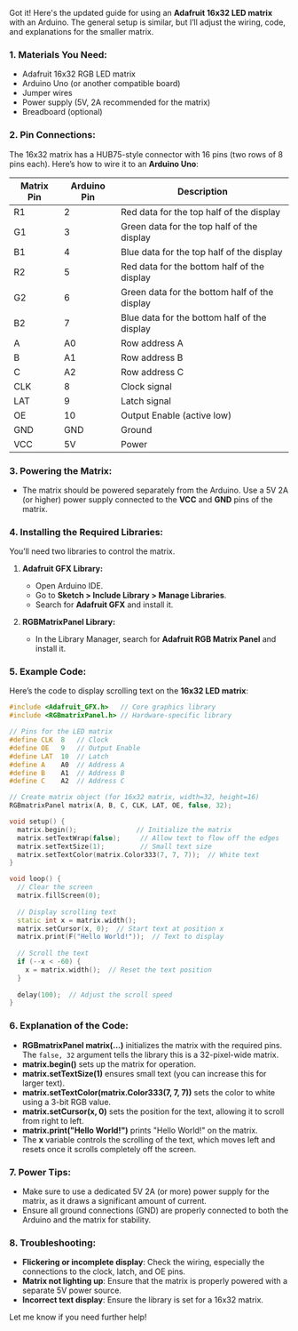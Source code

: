 Got it! Here's the updated guide for using an **Adafruit 16x32 LED matrix** with an Arduino. The general setup is similar, but I’ll adjust the wiring, code, and explanations for the smaller matrix.

### 1. **Materials You Need:**
- Adafruit 16x32 RGB LED matrix
- Arduino Uno (or another compatible board)
- Jumper wires
- Power supply (5V, 2A recommended for the matrix)
- Breadboard (optional)

### 2. **Pin Connections:**

The 16x32 matrix has a HUB75-style connector with 16 pins (two rows of 8 pins each). Here’s how to wire it to an **Arduino Uno**:

| Matrix Pin | Arduino Pin | Description |
|------------|-------------|-------------|
| R1         | 2           | Red data for the top half of the display |
| G1         | 3           | Green data for the top half of the display |
| B1         | 4           | Blue data for the top half of the display |
| R2         | 5           | Red data for the bottom half of the display |
| G2         | 6           | Green data for the bottom half of the display |
| B2         | 7           | Blue data for the bottom half of the display |
| A          | A0          | Row address A |
| B          | A1          | Row address B |
| C          | A2          | Row address C |
| CLK        | 8           | Clock signal |
| LAT        | 9           | Latch signal |
| OE         | 10          | Output Enable (active low) |
| GND        | GND         | Ground |
| VCC        | 5V          | Power |

### 3. **Powering the Matrix:**
- The matrix should be powered separately from the Arduino. Use a 5V 2A (or higher) power supply connected to the **VCC** and **GND** pins of the matrix.

### 4. **Installing the Required Libraries:**
You’ll need two libraries to control the matrix.

1. **Adafruit GFX Library:**
   - Open Arduino IDE.
   - Go to **Sketch > Include Library > Manage Libraries**.
   - Search for **Adafruit GFX** and install it.

2. **RGBMatrixPanel Library:**
   - In the Library Manager, search for **Adafruit RGB Matrix Panel** and install it.

### 5. **Example Code:**

Here’s the code to display scrolling text on the **16x32 LED matrix**:

```cpp
#include <Adafruit_GFX.h>   // Core graphics library
#include <RGBmatrixPanel.h> // Hardware-specific library

// Pins for the LED matrix
#define CLK  8   // Clock
#define OE   9   // Output Enable
#define LAT  10  // Latch
#define A    A0  // Address A
#define B    A1  // Address B
#define C    A2  // Address C

// Create matrix object (for 16x32 matrix, width=32, height=16)
RGBmatrixPanel matrix(A, B, C, CLK, LAT, OE, false, 32);

void setup() {
  matrix.begin();               // Initialize the matrix
  matrix.setTextWrap(false);     // Allow text to flow off the edges
  matrix.setTextSize(1);         // Small text size
  matrix.setTextColor(matrix.Color333(7, 7, 7));  // White text
}

void loop() {
  // Clear the screen
  matrix.fillScreen(0);
  
  // Display scrolling text
  static int x = matrix.width();
  matrix.setCursor(x, 0);  // Start text at position x
  matrix.print(F("Hello World!"));  // Text to display
  
  // Scroll the text
  if (--x < -60) {
    x = matrix.width();  // Reset the text position
  }
  
  delay(100);  // Adjust the scroll speed
}
```

### 6. **Explanation of the Code:**
- **RGBmatrixPanel matrix(…)** initializes the matrix with the required pins. The `false, 32` argument tells the library this is a 32-pixel-wide matrix.
- **matrix.begin()** sets up the matrix for operation.
- **matrix.setTextSize(1)** ensures small text (you can increase this for larger text).
- **matrix.setTextColor(matrix.Color333(7, 7, 7))** sets the color to white using a 3-bit RGB value.
- **matrix.setCursor(x, 0)** sets the position for the text, allowing it to scroll from right to left.
- **matrix.print("Hello World!")** prints "Hello World!" on the matrix.
- The **x** variable controls the scrolling of the text, which moves left and resets once it scrolls completely off the screen.

### 7. **Power Tips:**
- Make sure to use a dedicated 5V 2A (or more) power supply for the matrix, as it draws a significant amount of current.
- Ensure all ground connections (GND) are properly connected to both the Arduino and the matrix for stability.

### 8. **Troubleshooting:**
- **Flickering or incomplete display**: Check the wiring, especially the connections to the clock, latch, and OE pins.
- **Matrix not lighting up**: Ensure that the matrix is properly powered with a separate 5V power source.
- **Incorrect text display**: Ensure the library is set for a 16x32 matrix.

Let me know if you need further help!
